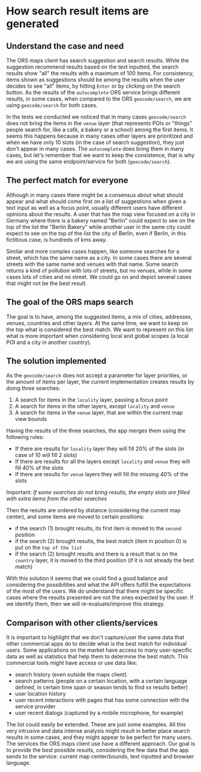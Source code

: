 # How search result items are generated

## Understand the case and need

The ORS maps client has search suggestion and search results.
While the suggestion recommend results based on the text inputted, the search results show "all" the results with a
maximum of 100 items.
For consistency, items shown as suggestions should be among the results when the user decides to see "all" items,
by hitting `Enter` or by clicking on the search button.
As the results of the `autocomplete` ORS service brings different results, in some cases, when compared to the ORS
`geocode/search`, we are using `geocode/search` for both cases.

In the tests we conducted we noticed that in many cases `geocode/search` does not bring the items in the `venue` layer
(that represents POIs or "things" people search for, like a café, a bakery or a school) among the first items.
It seems this happens because in many cases other layers are prioritized and when we have only 10 slots
(in the case of search suggestion), they just don't appear in many cases.
The `autocomplete` does bring them in many cases, but let's remember that we want to keep the consistence,
that is why we are using the same endpoint/service for both (`geocode/search`).

## The perfect match for everyone

Although in many cases there might be a consensus about what should appear and what should come first on a list of
suggestions when given a text input as well as a focus point, usually different users have different opinions about
the results.
A user that has the map view focused on a city in Germany where there is a bakery named "Berlin" could expect to see
on the top of the list the "Berlin Bakery" while another user in the same city could expect to see on the top of the
list the city of Berlin, even if Berlin, in this fictitious case, is hundreds of kms away.

Similar and more complex cases happen, like someone searches for a street, which has the same name as a city.
In some cases there are several streets with the same name and venues with that name.
Some search returns a kind of pollution with lots of streets, but no venues, while in some cases lots of cities and
no street.
We could go on and depict several cases that might not be the best result.

## The goal of the ORS maps search

The goal is to have, among the suggested items, a mix of cities, addresses, venues, countries and other layers.
At the same time, we want to keep on the top what is considered the best match.
We want to represent on this list what is more important when considering local and global scopes
(a local POI and a city in another country).

## The solution implemented

As the `geocode/search` does not accept a parameter for layer priorities, or the amount of items per layer,
the current implementation creates results by doing three searches:

1. A search for items in the `locality` layer, passing a focus point
1. A search for items in the other layers, except `locality` and `venue`
1. A search for items in the `venue` layer, that are within the current map view bounds

Having the results of the three searches, the app merges them using the following rules:

- If there are results for `locality` layer they will fill 20% of the slots (in case of 10 will fill 2 slots)
- If there are results for all the layers except `locality` and `venue` they will fill 40% of the slots
- If there are results for `venue` layers they will fill the missing 40% of the slots

Important: *If some searches do not bring results, the empty slots are filled with extra items from the other searches*

Then the results are ordered by distance (considering the current map center), and some items are moved to certain
positions:

- if the search (1) brought results, its first item is moved to the `second` position
- if the search (2) brought results, the best match (item in position 0) is put on the `top of the list`
- if the search (2) brought results and there is a result that is on the `country` layer,
it is moved to the third position (if it is not already the best match)

With this solution it seems that we could find a good balance and considering the possibilities and what the API offers
fulfill the expectations of the most of the users.
We do understand that there might be specific cases where the results presented are not the ones expected by the user.
If we identify them, then we will re-evaluate/improve this strategy.

## Comparison with other clients/services

It is important to highlight that we don't capture/user the same data that other commercial apps do to decide what is
the best match for individual users.
Some applications on the market have access to many user-specific data as well as statistics that help them to
determine the best match.
This commercial tools might have access or use data like:

- search history (even outside the maps client)
- search patterns (people on a certain location, with a certain language defined, in certain time span or season tends
to find xx results better)
- user location history
- user recent interactions with pages that has some connection with the service provider
- user recent dialogs (captured by a mobile microphone, for example)

The list could easily be extended. These are just some examples.
All this very intrusive and data intense analysis might result in better place search results in some cases, and they
might appear to be perfect for many users.
The services the ORS maps client use have a different approach.
Our goal is to provide the best possible results, considering the few data that the app sends to the service:
current map center/bounds, text inputted and browser language.
